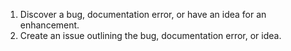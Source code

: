 1. Discover a bug, documentation error, or have an idea for an enhancement.
2. Create an issue outlining the bug, documentation error, or idea.
